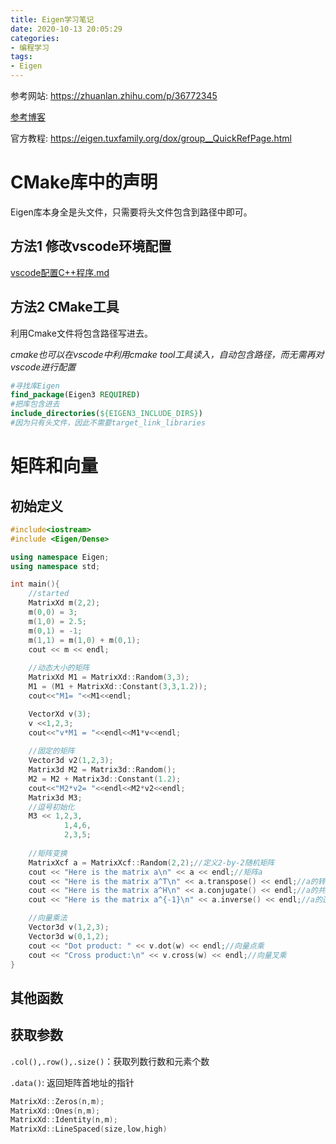 ```yaml
---
title: Eigen学习笔记
date: 2020-10-13 20:05:29
categories:
- 编程学习
tags:
- Eigen
---
```


参考网站: https://zhuanlan.zhihu.com/p/36772345

[参考博客](http://zhaoxuhui.top/blog/2019/08/21/eigen-note-1.html)

官方教程: https://eigen.tuxfamily.org/dox/group__QuickRefPage.html

# CMake库中的声明

Eigen库本身全是头文件，只需要将头文件包含到路径中即可。

## 方法1 修改vscode环境配置

[vscode配置C++程序.md](./vscode配置C++程序.md)

## 方法2 CMake工具

利用Cmake文件将包含路径写进去。

*cmake也可以在vscode中利用cmake tool工具读入，自动包含路径，而无需再对vscode进行配置*

```CMAKE
#寻找库Eigen
find_package(Eigen3 REQUIRED)
#把库包含进去
include_directories(${EIGEN3_INCLUDE_DIRS})
#因为只有头文件，因此不需要target_link_libraries
```

<!-- more-->

# 矩阵和向量

## 初始定义

```C++
#include<iostream>
#include <Eigen/Dense>

using namespace Eigen;
using namespace std;

int main(){
    //started
    MatrixXd m(2,2);
    m(0,0) = 3;
    m(1,0) = 2.5;
    m(0,1) = -1;
    m(1,1) = m(1,0) + m(0,1);
    cout << m << endl;
	
    //动态大小的矩阵
    MatrixXd M1 = MatrixXd::Random(3,3);
    M1 = (M1 + MatrixXd::Constant(3,3,1.2));
    cout<<"M1= "<<M1<<endl;

    VectorXd v(3);
    v <<1,2,3;
    cout<<"v*M1 = "<<endl<<M1*v<<endl;
	
    //固定的矩阵
    Vector3d v2(1,2,3);
    Matrix3d M2 = Matrix3d::Random();
    M2 = M2 + Matrix3d::Constant(1.2);
    cout<<"M2*v2= "<<endl<<M2*v2<<endl;
    Matrix3d M3;
    //逗号初始化
    M3 << 1,2,3,
        	1,4,6,
    		2,3,5;		
    
    //矩阵变换
    MatrixXcf a = MatrixXcf::Random(2,2);//定义2-by-2随机矩阵
    cout << "Here is the matrix a\n" << a << endl;//矩阵a
    cout << "Here is the matrix a^T\n" << a.transpose() << endl;//a的转置
    cout << "Here is the matrix a^H\n" << a.conjugate() << endl;//a的共轭
    cout << "Here is the matrix a^{-1}\n" << a.inverse() << endl;//a的逆

    //向量乘法
    Vector3d v(1,2,3);
    Vector3d w(0,1,2);
    cout << "Dot product: " << v.dot(w) << endl;//向量点乘
    cout << "Cross product:\n" << v.cross(w) << endl;//向量叉乘
}
```

## 其他函数

## 获取参数

`.col(),.row(),.size()`：获取列数行数和元素个数

`.data()`: 返回矩阵首地址的指针

```C++
MatrixXd::Zeros(n,m);
MatrixXd::Ones(n,m);
MatrixXd::Identity(n,m);
MatrixXd::LineSpaced(size,low,high)
```

